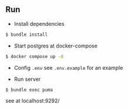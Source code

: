 ## Run

- Install dependencies

```sh
$ bundle install
```

- Start postgres at docker-compose

```sh
$ docker compose up -d
```

- Config `.env` see `.env.example` for an example

- Run server

```sh
$ bundle exec puma
```

see at localhost:9292/
